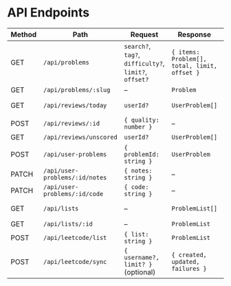 # API Endpoints

| Method | Path | Request | Response | Used In |
| ------ | ---- | ------- | -------- | ------- |
| GET | `/api/problems` | `search?`, `tag?`, `difficulty?`, `limit?`, `offset?` | `{ items: Problem[], total, limit, offset }` | ProblemsPage |
| GET | `/api/problems/:slug` | – | `Problem` | ProblemDetailPage |
| GET | `/api/reviews/today` | `userId?` | `UserProblem[]` | ReviewsPage, DashboardPage |
| POST | `/api/reviews/:id` | `{ quality: number }` | – | ReviewsPage |
| GET | `/api/reviews/unscored` | `userId?` | `UserProblem[]` | ReviewsPage |
| POST | `/api/user-problems` | `{ problemId: string }` | `UserProblem` | ProblemDetailPage |
| PATCH | `/api/user-problems/:id/notes` | `{ notes: string }` | – | ProblemDetailPage |
| PATCH | `/api/user-problems/:id/code` | `{ code: string }` | – | ProblemDetailPage |
| GET | `/api/lists` | – | `ProblemList[]` | ListsPage, DashboardPage |
| GET | `/api/lists/:id` | – | `ProblemList` | ListDetailPage |
| POST | `/api/leetcode/list` | `{ list: string }` | `ProblemList` | ListsPage (import) |
| POST | `/api/leetcode/sync` | `{ username?, limit? }` (optional) | `{ created, updated, failures }` | SyncPage |

